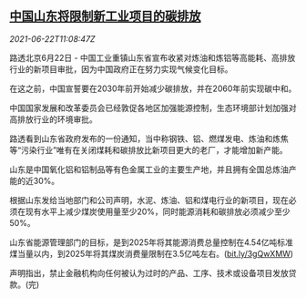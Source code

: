 <!--1624361463000-->
[中国山东将限制新工业项目的碳排放](https://cn.reuters.com/article/shandong-new-industry-project-carbon-062-idCNKCS2DY13O)
------

<div><i>2021-06-22T11:08:47Z</i></div><p>路透北京6月22日 - 中国工业重镇山东省宣布收紧对炼油和炼铝等高能耗、高排放行业的新项目审批，因为中国政府正在努力实现气候变化目标。</p><p>在这之前，中国宣誓要在2030年前开始减少碳排放，并在2060年前实现碳中和。</p><p>中国国家发展和改革委员会已经敦促各地区加强能源控制，生态环境部计划加强对高排放行业的环境审批。</p><p>路透看到山东省政府发布的一份通知，当中称钢铁、铝、燃煤发电、炼油和炼焦等“污染行业”唯有在关闭煤耗和碳排放比新项目更大的老厂，才能增加新产能。</p><p>山东是中国氧化铝和铝制品等有色金属工业的主要生产地，并且拥有全国总炼油产能的近30%。</p><p>根据山东发给当地部门和公司声明，水泥、炼油、铝和煤电行业的新项目，现在必须在现有水平上减少煤炭使用量至少20%，同时能源消耗和碳排放必须减少至少50%。</p><p>山东省能源管理部门的目标，是到2025年将其能源消费总量控制在4.54亿吨标准煤当量以内，到2025年将其煤炭消费量限制在3.5亿吨左右。(<a href="https://bit.ly/3gQwXMW">bit.ly/3gQwXMW</a>)</p><p>声明指出，禁止金融机构向任何被认为过时的产品、工序、技术或设备项目发放贷款。(完)</p>
